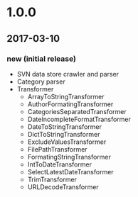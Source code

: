 # 1.0.0

## 2017-03-10

### new (initial release)

* SVN data store crawler and parser
* Category parser
* Transformer
	* ArrayToStringTransformer
	* AuthorFormatingTransformer
	* CategoriesSeparatedTransformer
	* DateIncompleteFormatTransformer
	* DateToStringTransformer
	* DictToStringTransformer
	* ExcludeValuesTransformer
	* FilePathTransformer
	* FormatingStringTransformer
	* IntToDateTransformer
	* SelectLatestDateTransformer
	* TrimTransformer
	* URLDecodeTransformer